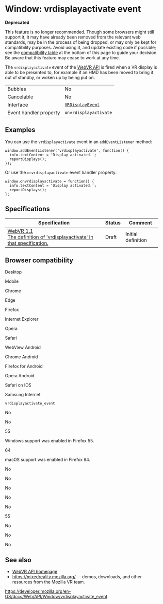 Window: vrdisplayactivate event
===============================

**Deprecated**

This feature is no longer recommended. Though some browsers might still support it, it may have already been removed from the relevant web standards, may be in the process of being dropped, or may only be kept for compatibility purposes. Avoid using it, and update existing code if possible; see the [compatibility table](#browser_compatibility) at the bottom of this page to guide your decision. Be aware that this feature may cease to work at any time.

The `vrdisplayactivate` event of the [WebVR API](../webvr_api) is fired when a VR display is able to be presented to, for example if an HMD has been moved to bring it out of standby, or woken up by being put on.

<table><tbody><tr class="odd"><td>Bubbles</td><td>No</td></tr><tr class="even"><td>Cancelable</td><td>No</td></tr><tr class="odd"><td>Interface</td><td><a href="../vrdisplayevent"><code>VRDisplayEvent</code></a></td></tr><tr class="even"><td>Event handler property</td><td><code>onvrdisplayactivate</code></td></tr></tbody></table>

Examples
--------

You can use the `vrdisplayactivate` event in an `addEventListener` method:

    window.addEventListener('vrdisplayactivate', function() {
      info.textContent = 'Display activated.';
      reportDisplays();
    });

Or use the `onvrdisplayactivate` event handler property:

    window.onvrdisplayactivate = function() {
      info.textContent = 'Display activated.';
      reportDisplays();
    };

Specifications
--------------

<table><thead><tr class="header"><th>Specification</th><th>Status</th><th>Comment</th></tr></thead><tbody><tr class="odd"><td><a href="https://immersive-web.github.io/webvr/spec/1.1/#dom-window-onvrdisplayactivate">WebVR 1.1<br />
<span class="small">The definition of 'vrdisplayactivate' in that specification.</span></a></td><td><span class="spec-draft">Draft</span></td><td>Initial definition</td></tr></tbody></table>

Browser compatibility
---------------------

Desktop

Mobile

Chrome

Edge

Firefox

Internet Explorer

Opera

Safari

WebView Android

Chrome Android

Firefox for Android

Opera Android

Safari on IOS

Samsung Internet

`vrdisplayactivate_event`

No

No

55

Windows support was enabled in Firefox 55.

64

macOS support was enabled in Firefox 64.

No

No

No

No

No

55

No

No

No

See also
--------

-   [WebVR API homepage](../webvr_api)
-   <https://mixedreality.mozilla.org/> — demos, downloads, and other resources from the Mozilla VR team.

<a href="https://developer.mozilla.org/en-US/docs/Web/API/Window/vrdisplayactivate_event" class="_attribution-link">https://developer.mozilla.org/en-US/docs/Web/API/Window/vrdisplayactivate_event</a>
